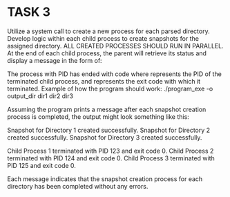 # TASK 3
Utilize a system call to create a new process for each parsed directory. Develop logic within each child process to create snapshots for the assigned directory. 
ALL CREATED PROCESSES SHOULD RUN IN PARALLEL. At the end of each child process, the parent will retrieve its status and display a message in the form of:

The process with PID has ended with code
where represents the PID of the terminated child process, and represents the exit code with which it terminated.
Example of how the program should work: ./program_exe -o output_dir dir1 dir2 dir3

Assuming the program prints a message after each snapshot creation process is completed, the output might look something like this:

Snapshot for Directory 1 created successfully.
Snapshot for Directory 2 created successfully.
Snapshot for Directory 3 created successfully.

Child Process 1 terminated with PID 123 and exit code 0.
Child Process 2 terminated with PID 124 and exit code 0.
Child Process 3 terminated with PID 125 and exit code 0.

Each message indicates that the snapshot creation process for each directory has been completed without any errors.
